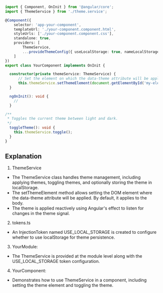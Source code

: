 
```typescript
import { Component, OnInit } from '@angular/core';
import { ThemeService } from './theme.service';

@Component({
    selector: 'app-your-component',
    templateUrl: './your-component.component.html',
    styleUrls: ['./your-component.component.css'],
    standalone: true,
    providers: [
        ThemeService,
        ...provideThemeConfig({ useLocalStorage: true, nameLocalStorageKey: 'data-theme', elementTheme: 'myElement' })
    ]
})
export class YourComponent implements OnInit {

  constructor(private themeService: ThemeService) {
      // Set the element on which the data-theme attribute will be applied
      this.themeService.setThemeElement(document.getElementById('my-element'));
  }

  ngOnInit(): void {
    //
  }

/**
 * Toggles the current theme between light and dark.
 */
  toggleTheme(): void {
    this.themeService.toggle();
  }
}

```

## Explanation
1. ThemeService
* The ThemeService class handles theme management, including applying themes, toggling themes, and optionally storing the theme in localStorage.
* The setThemeElement method allows setting the DOM element where the data-theme attribute will be applied. By default, it applies to the body.
* The theme is applied reactively using Angular's effect to listen for changes in the theme signal.

2. tokens.ts
* An InjectionToken named USE_LOCAL_STORAGE is created to configure whether to use localStorage for theme persistence.

3. YourModule:

* The ThemeService is provided at the module level along with the USE_LOCAL_STORAGE token configuration.

4. YourComponent:

* Demonstrates how to use ThemeService in a component, including setting the theme element and toggling the theme.
